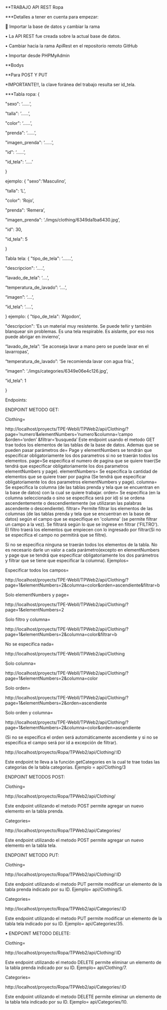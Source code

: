 **TRABAJO API REST Ropa

***Detalles a tener en cuenta para empezar:

	Importar la base de datos y cambiar la rama

•	La API REST fue creada sobre la actual base de datos.

•	Cambiar hacia la rama ApiRest en el repositorio remoto GitHub

•	Importar desde PHPMyAdmin

**Bodys

**Para POST Y PUT 

*IMPORTANTE!!, la clave foránea del trabajo resulta ser id_tela.

***Tabla ropa:
{ 

"sexo": ‘……’, 

"talla": ’……’, 

"color": ‘……’, 

"prenda": ‘……’, 

"imagen_prenda": ‘……’,

 "id": ‘……’,
 
 "id_tela": ‘…..’ 
 
}




ejemplo:
{
"sexo":’Masculino’,

"talla": ‘L’,

"color": ‘Rojo’,

"prenda": ‘Remera’,

"imagen_prenda": ‘./imgs/clothing/6349da1ba6430.jpg’,

"id": 30,

"id_tela": 5

}

Tabla tela:
{
"tipo_de_tela": ‘…….’,

"descripcion": ‘…..’,

“lavado_de_tela”: ‘....’,

“temperatura_de_lavado”: ‘….’,

“imagen”: ‘….’,

“id_tela”: ‘…..’,

}
ejemplo:
{
 "tipo_de_tela": ‘Algodon’,
 
 "descripcion": ‘Es un material muy resistente. Se puede teñir y también blanquear sin problemas. Es una tela respirable. Es aislante, por eso nos puede abrigar en invierno’,
 
“lavado_de_tela”: ‘Se aconseja lavar a mano pero se puede lavar en el lavarropas’,

“temperatura_de_lavado”: ‘Se recomienda lavar con agua fría.’,

“imagen”: ‘./imgs/categories/6349e06e4c126.jpg’,

“id_tela”: 1

 }


Endpoints:

ENDPOINT METODO GET:

Clothing=

http://localhost/proyects/TPE-WebII/TPWeb2/api/Clothing/?page=’numero’&elementNumbers=’numero’&columna=’campo &orden=’orden’ &filtrar=’busqueda’
Este endpoint usando el metodo GET trae todos los elementos de las tablas de la base de datos. Ademas que se pueden pasar parámetros de=
Page y elementNumbers se tendrán que especificar obligatoriamente los dos parametros si no se traerán todos los elementos.
	page=Se especifica el numero de pagina que se quiere traer(Se tendrá que especificar obligatoriamente los dos parametros elementNumbers y page).
	elementNumbers= Se especifica la cantidad de elementos que se quiere traer por pagina (Se tendrá que especificar obligatoriamente los dos parametros elementNumbers y page).
columna= Se especifica la columna (de las tablas prenda y tela que se encuentran en la base de datos) con la cual se quiere trabajar.
orden= Se especifica (en la columna seleccionada o sino se especifica será por id) si se ordena ascendentemente o descendientemente (se utilizaran las palabras ascendente o descendiente).
filtrar= Permite filtrar los elementos de las columnas (de las tablas prenda y tela que se encuentran en la base de datos) según el campo que se especifique en 'columna' (se permite filtrar un campo a la vez). Se filtrará según lo que se ingrese en filtrar ('FILTRO'). El filtro traerá los elementos que empiecen con lo ingresado por filtrar(Si no se especifica el campo no permitirá que se filtre).

Si no se especifica ninguna se traerán todos los elementos de la tabla.
No es necesario darle un valor a cada parámetro(excepto en elementNumbers y page que  se tendrá que especificar obligatoriamente los dos parámetros y filtrar que se tiene que especificar la columna).
Ejemplos=

Especificar todos los campos=

http://localhost/proyects/TPE-WebII/TPWeb2/api/Clothing/?page=1&elementNumbers=2&columna=color&orden=ascendiente&filtrar=b

Solo elementNumbers y page=

http://localhost/proyects/TPE-WebII/TPWeb2/api/Clothing/?page=1&elementNumbers=2

Solo filtro y columna=

http://localhost/proyects/TPE-WebII/TPWeb2/api/Clothing/?page=1&elementNumbers=2&columna=color&filtrar=b

No se especifica nada=

http://localhost/proyects/TPE-WebII/TPWeb2/api/Clothing


Solo columna=

http://localhost/proyects/TPE-WebII/TPWeb2/api/Clothing/?page=1&elementNumbers=2&columna=color

Solo orden=

http://localhost/proyects/TPE-WebII/TPWeb2/api/Clothing/?page=1&elementNumbers=2&orden=ascendiente

Solo orden y columna=

http://localhost/proyects/TPE-WebII/TPWeb2/api/Clothing/?page=1&elementNumbers=2&columna=color&orden=ascendiente

(Si no se especifica el orden será automáticamente ascendiente y si no se especifica el campo será por id a excepción de filtrar).

http://localhost/proyecto/Ropa/TPWeb2/api/Clothing/:ID

Este endpoint te lleva a la función getCategories en la cual te trae todas las categorias de la tabla categorias. Ejemplo = api/Clothing/3

ENDPOINT METODOS POST:

Clothing=


http://localhost/proyecto/Ropa/TPWeb2/api/Clothing/

Este endpoint utilizando el metodo POST permite agregar un nuevo elemento en la tabla prenda. 

Categories=

http://localhost/proyecto/Ropa/TPWeb2/api/Categories/

Este endpoint utilizando el metodo POST permite agregar un nuevo elemento en la tabla tela.

 ENDPOINT METODO PUT:
 
Clothing=

http://localhost/proyecto/Ropa/TPWeb2/api/Clothing/:ID

Este endpoint utilizando el metodo PUT permite modificar un elemento de la tabla prenda indicado por su ID. Ejemplo= api/Clothing/5.

Categories=

http://localhost/proyecto/Ropa/TPWeb2/api/Categories/:ID

Este endpoint utilizando el metodo PUT permite modificar un elemento de la tabla tela indicado por su ID. Ejemplo= api/Categories/35.


•	ENDPOINT METODO DELETE:

Clothing=

http://localhost/proyecto/Ropa/TPWeb2/api/Clothing/:ID 

Este endpoint utilizando el metodo DELETE permite eliminar un elemento de la tabla prenda indicado por su ID. Ejemplo= api/Clothing/7.

Categories=

http://localhost/proyecto/Ropa/TPWeb2/api/Categories/:ID 

Este endpoint utilizando el metodo DELETE permite eliminar un elemento de la tabla tela indicado por su ID. Ejemplo= api/Categories/10.



